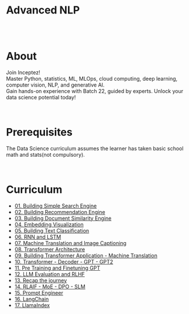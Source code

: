 # Advanced NLP
<br>
<br>

# About
Join Inceptez!<br> 
Master Python, statistics, ML, MLOps, cloud computing, deep learning, computer vision, NLP, and generative AI. <br>
Gain hands-on experience with Batch 22, guided by experts. Unlock your data science potential today!

<br>

# Prerequisites
The Data Science curriculum assumes the learner has taken basic school math and stats(not compulsory).

<br>

# Curriculum
* [01. Building Simple Search Engine](https://github.com/nursnaaz/GoogletoChatgpt/tree/main/01.%20Building%20Simple%20Search%20Engine%20)
* [02. Building Recommendation Engine](https://github.com/nursnaaz/GoogletoChatgpt/tree/main/02.%20Building%20Recommendation%20Engine%20)
* [03. Building Document Similarity Engine](https://github.com/nursnaaz/GoogletoChatgpt/tree/main/03.%20Building%20Document%20Similarity%20Engine)
* [04. Embedding Visualization](https://github.com/nursnaaz/GoogletoChatgpt/tree/main/04.%20Embedding%20Visualization)
* [05. Building Text Classification](https://github.com/nursnaaz/GoogletoChatgpt/tree/main/05.%20Building%20Text%20Classification)
* [06. RNN and LSTM](https://github.com/nursnaaz/GoogletoChatgpt/tree/main/06.%20RNN%20and%20LSTM)
* [07. Machine Translation and Image Captioning](https://github.com/nursnaaz/GoogletoChatgpt/tree/main/07.%20Machine%20Translation%20and%20Image%20Captioning)
* [08. Transformer Architecture](https://github.com/nursnaaz/GoogletoChatgpt/tree/main/08.%20Transformer%20Architecture)
* [09. Building Transformer Application - Machine Translation](https://github.com/nursnaaz/GoogletoChatgpt/tree/main/09.%20Building%20Transformer%20Application%20-%20Machine%20Translation%20)
* [10. Transformer - Decoder - GPT - GPT2](https://github.com/nursnaaz/GoogletoChatgpt/tree/main/10.%20Transformer%20-%20Decoder%20-%20GPT%20-%20GPT2)
* [11. Pre Training and Finetuning GPT](https://github.com/nursnaaz/GoogletoChatgpt/tree/main/11.%20Pre%20Training%20and%20Finetuning%20GPT%20)
* [12. LLM Evaluation and RLHF](https://github.com/nursnaaz/GoogletoChatgpt/tree/main/12.%20LLM%20Evaluation%20and%20RLHF)
* [13. Recap the journey](https://github.com/nursnaaz/GoogletoChatgpt/tree/main/13.%20Recap)
* [14. RLAIF - MoE - DPO - SLM](https://github.com/nursnaaz/GoogletoChatgpt/tree/main/14.%20RLAIF%20-%20MoE%20-%20DPO%20-%20SLM)
* [15. Prompt Engineer](https://github.com/nursnaaz/GoogletoChatgpt/tree/main/15.%20Prompt%20Engineer)
* [16. LangChain](https://github.com/nursnaaz/GoogletoChatgpt/tree/main/16.%20LangChain)
* [17. LlamaIndex](https://github.com/nursnaaz/GoogletoChatgpt/tree/main/17.%20LamaIndex)


